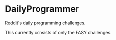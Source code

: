 # DailyProgrammer
Reddit's daily programming challenges. 

This currently consists of only the EASY challenges.

